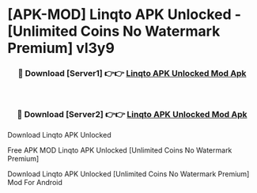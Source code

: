 # [APK-MOD] Linqto APK Unlocked - [Unlimited Coins No Watermark Premium] vl3y9



<div align="center">
<h3>🔴 Download [Server1] 👉👉 <a href="https://momento.my/?title=Linqto_APK_Unlocked">Linqto APK Unlocked Mod Apk</a></h3><br>

<h3>🔴 Download [Server2] 👉👉 <a href="https://momento.my/?title=Linqto_APK_Unlocked">Linqto APK Unlocked Mod Apk</a></h3>
</div>



Download Linqto APK Unlocked 

Free APK MOD Linqto APK Unlocked [Unlimited Coins No Watermark Premium]

Download Linqto APK Unlocked [Unlimited Coins No Watermark Premium] Mod For Android
